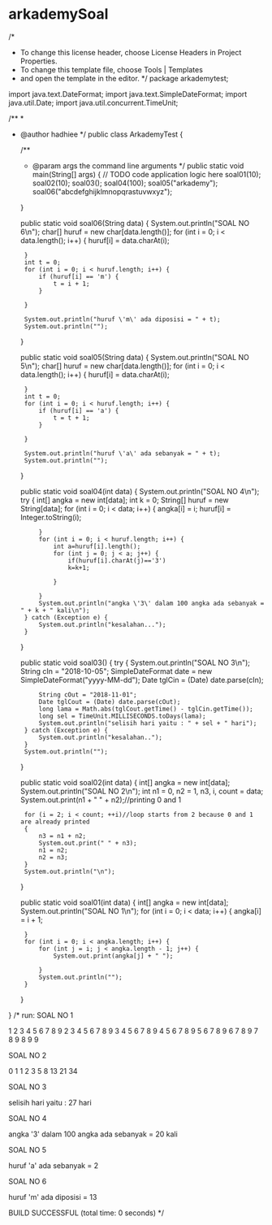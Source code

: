# arkademySoal
/*
 * To change this license header, choose License Headers in Project Properties.
 * To change this template file, choose Tools | Templates
 * and open the template in the editor.
 */
package arkademytest;

import java.text.DateFormat;
import java.text.SimpleDateFormat;
import java.util.Date;
import java.util.concurrent.TimeUnit;

/**
 *
 * @author hadhiee
 */
public class ArkademyTest {

    /**
     * @param args the command line arguments
     */
    public static void main(String[] args) {
        // TODO code application logic here
        soal01(10);
        soal02(10);
        soal03();
        soal04(100);
        soal05("arkademy");
        soal06("abcdefghijklmnopqrastuvwxyz");

    }

    public static void soal06(String data) {
        System.out.println("SOAL NO 6\n");
        char[] huruf = new char[data.length()];
        for (int i = 0; i < data.length(); i++) {
            huruf[i] = data.charAt(i);

        }
        int t = 0;
        for (int i = 0; i < huruf.length; i++) {
            if (huruf[i] == 'm') {
                t = i + 1;
            }

        }

        System.out.println("huruf \'m\' ada diposisi = " + t);
        System.out.println("");
    }

    public static void soal05(String data) {
        System.out.println("SOAL NO 5\n");
        char[] huruf = new char[data.length()];
        for (int i = 0; i < data.length(); i++) {
            huruf[i] = data.charAt(i);

        }
        int t = 0;
        for (int i = 0; i < huruf.length; i++) {
            if (huruf[i] == 'a') {
                t = t + 1;
            }

        }

        System.out.println("huruf \'a\' ada sebanyak = " + t);
        System.out.println("");
    }

    public static void soal04(int data) {
        System.out.println("SOAL NO 4\n");
        try {
            int[] angka = new int[data];
            int k = 0;
            String[] huruf = new String[data];
            for (int i = 0; i < data; i++) {
                angka[i] = i;
                huruf[i] = Integer.toString(i);

            }
            for (int i = 0; i < huruf.length; i++) {
                int a=huruf[i].length();
                for (int j = 0; j < a; j++) {
                    if(huruf[i].charAt(j)=='3')
                    k=k+1;
                    
                }

            }
            System.out.println("angka \'3\' dalam 100 angka ada sebanyak = " + k + " kali\n");
        } catch (Exception e) {
            System.out.println("kesalahan...");
        }
    }

    public static void soal03() {
        try {
            System.out.println("SOAL NO 3\n");
            String cIn = "2018-10-05";
            SimpleDateFormat date = new SimpleDateFormat("yyyy-MM-dd");
            Date tglCin = (Date) date.parse(cIn);

            String cOut = "2018-11-01";
            Date tglCout = (Date) date.parse(cOut);
            long lama = Math.abs(tglCout.getTime() - tglCin.getTime());
            long sel = TimeUnit.MILLISECONDS.toDays(lama);
            System.out.println("selisih hari yaitu : " + sel + " hari");
        } catch (Exception e) {
            System.out.println("kesalahan..");
        }
        System.out.println("");
    }

    public static void soal02(int data) {
        int[] angka = new int[data];
        System.out.println("SOAL NO 2\n");
        int n1 = 0, n2 = 1, n3, i, count = data;
        System.out.print(n1 + " " + n2);//printing 0 and 1    

        for (i = 2; i < count; ++i)//loop starts from 2 because 0 and 1 are already printed    
        {
            n3 = n1 + n2;
            System.out.print(" " + n3);
            n1 = n2;
            n2 = n3;
        }
        System.out.println("\n");
    }

    public static void soal01(int data) {
        int[] angka = new int[data];
        System.out.println("SOAL NO 1\n");
        for (int i = 0; i < data; i++) {
            angka[i] = i + 1;

        }
        for (int i = 0; i < angka.length; i++) {
            for (int j = i; j < angka.length - 1; j++) {
                System.out.print(angka[j] + " ");

            }
            System.out.println("");
        }

    }

}
/*
run:
SOAL NO 1

1 2 3 4 5 6 7 8 9 
2 3 4 5 6 7 8 9 
3 4 5 6 7 8 9 
4 5 6 7 8 9 
5 6 7 8 9 
6 7 8 9 
7 8 9 
8 9 
9 

SOAL NO 2

0 1 1 2 3 5 8 13 21 34

SOAL NO 3

selisih hari yaitu : 27 hari

SOAL NO 4

angka '3' dalam 100 angka ada sebanyak = 20 kali

SOAL NO 5

huruf 'a' ada sebanyak = 2

SOAL NO 6

huruf 'm' ada diposisi = 13

BUILD SUCCESSFUL (total time: 0 seconds)
*/
